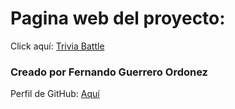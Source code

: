 # Pagina web del proyecto:

Click aquí: [Trivia Battle](https://trivia-battle.vercel.app/#/)

### Creado por Fernando Guerrero Ordonez

Perfil de GitHub: [Aquí](https://github.com/WarriorGW)
